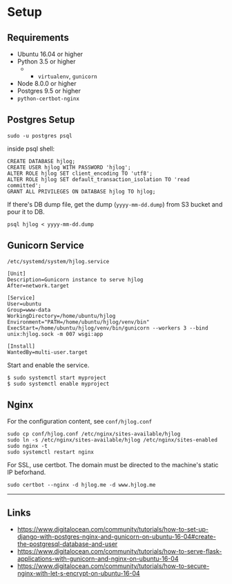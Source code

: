 # Setup

## Requirements
- Ubuntu 16.04 or higher
- Python 3.5 or higher
    - + `virtualenv`, `gunicorn`
- Node 8.0.0 or higher
- Postgres 9.5 or higher
- `python-certbot-nginx` 

## Postgres Setup
```
sudo -u postgres psql
```

inside psql shell:

```
CREATE DATABASE hjlog;
CREATE USER hjlog WITH PASSWORD 'hjlog';
ALTER ROLE hjlog SET client_encoding TO 'utf8';
ALTER ROLE hjlog SET default_transaction_isolation TO 'read committed';
GRANT ALL PRIVILEGES ON DATABASE hjlog TO hjlog;
```

If there's DB dump file, get the dump (`yyyy-mm-dd.dump`) from S3 bucket and pour it to DB.

```
psql hjlog < yyyy-mm-dd.dump
```

## Gunicorn Service
`/etc/systemd/system/hjlog.service`

```
[Unit]
Description=Gunicorn instance to serve hjlog 
After=network.target

[Service]
User=ubuntu
Group=www-data
WorkingDirectory=/home/ubuntu/hjlog
Environment="PATH=/home/ubuntu/hjlog/venv/bin"
ExecStart=/home/ubuntu/hjlog/venv/bin/gunicorn --workers 3 --bind unix:hjlog.sock -m 007 wsgi:app

[Install]
WantedBy=multi-user.target
```

Start and enable the service.

```
$ sudo systemctl start myproject
$ sudo systemctl enable myproject
```

## Nginx
For the configuration content, see `conf/hjlog.conf`

```
sudo cp conf/hjlog.conf /etc/nginx/sites-available/hjlog
sudo ln -s /etc/nginx/sites-available/hjlog /etc/nginx/sites-enabled
sudo nginx -t
sudo systemctl restart nginx
```

For SSL, use certbot. The domain must be directed to the machine's static IP beforhand.

```
sudo certbot --nginx -d hjlog.me -d www.hjlog.me
```

---

## Links
- https://www.digitalocean.com/community/tutorials/how-to-set-up-django-with-postgres-nginx-and-gunicorn-on-ubuntu-16-04#create-the-postgresql-database-and-user
- https://www.digitalocean.com/community/tutorials/how-to-serve-flask-applications-with-gunicorn-and-nginx-on-ubuntu-16-04
- https://www.digitalocean.com/community/tutorials/how-to-secure-nginx-with-let-s-encrypt-on-ubuntu-16-04
